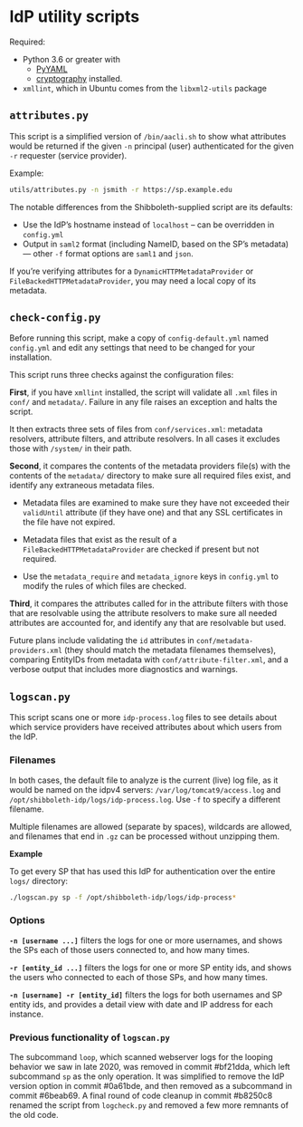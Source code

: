 # IdP utility scripts

Required:
- Python 3.6 or greater with
  - [PyYAML](https://pypi.org/project/PyYAML/)
  - [cryptography](https://pypi.org/project/cryptography/) installed.
- `xmllint`, which in Ubuntu comes from the `libxml2-utils` package



## `attributes.py`

This script is a simplified version of `/bin/aacli.sh` to show what attributes would be returned if the given `-n` principal (user) authenticated for the given `-r` requester (service provider).

Example:
```bash
utils/attributes.py -n jsmith -r https://sp.example.edu
```

The notable differences from the Shibboleth-supplied script are its defaults:

- Use the IdP’s hostname instead of `localhost` – can be overridden in `config.yml`
- Output in `saml2` format (including NameID, based on the SP’s metadata) — other `-f` format options are `saml1` and `json`.

If you’re verifying attributes for a `DynamicHTTPMetadataProvider` or `FileBackedHTTPMetadataProvider`, you may need a local copy of its metadata.



## `check-config.py`

Before running this script, make a copy of `config-default.yml` named `config.yml` and edit any settings that need to be changed for your installation.

This script runs three checks against the configuration files:

**First**, if you have `xmllint` installed, the script will validate all `.xml` files in `conf/` and `metadata/`. Failure in any file raises an exception and halts the script.

It then extracts three sets of files from `conf/services.xml`: metadata resolvers, attribute filters, and attribute resolvers. In all cases it excludes those with `/system/` in their path.

**Second**, it compares the contents of the metadata providers file(s) with the contents of the `metadata/` directory to make sure all required files exist, and identify any extraneous metadata files.

- Metadata files are examined to make sure they have not exceeded their `validUntil` attribute (if they have one) and that any SSL certificates in the file have not expired.

- Metadata files that exist as the result of a `FileBackedHTTPMetadataProvider` are checked if present but not required.

- Use the `metadata_require` and `metadata_ignore` keys in `config.yml` to modify the rules of which files are checked.

**Third**, it compares the attributes called for in the attribute filters with those that are resolvable using the attribute resolvers to make sure all needed attributes are accounted for, and identify any that are resolvable but used.

Future plans include validating the `id` attributes in `conf/metadata-providers.xml` (they should match the metadata filenames themselves), comparing EntityIDs from metadata with `conf/attribute-filter.xml`, and a verbose output that includes more diagnostics and warnings.


## `logscan.py`

This script scans one or more `idp-process.log` files to see details about which service providers have received attributes about which users from the IdP.

### Filenames

In both cases, the default file to analyze is the current (live) log file, as it would be named on the idpv4 servers: `/var/log/tomcat9/access.log` and `/opt/shibboleth-idp/logs/idp-process.log`. Use `-f` to specify a different filename.

Multiple filenames are allowed (separate by spaces), wildcards are allowed, and filenames that end in `.gz` can be processed without unzipping them.

**Example**

To get every SP that has used this IdP for authentication over the entire `logs/` directory:
```bash
./logscan.py sp -f /opt/shibboleth-idp/logs/idp-process*
```

### Options

**`-n [username ...]`** filters the logs for one or more usernames, and shows the SPs each of those users connected to, and how many times.

**`-r [entity_id ...]`** filters the logs for one or more SP entity ids, and shows the users who connected to each of those SPs, and how many times.

**`-n [username] -r [entity_id]`** filters the logs for both usernames and SP entity ids, and provides a detail view with date and IP address for each instance.


### Previous functionality of `logscan.py`

The subcommand `loop`, which scanned webserver logs for the looping behavior we saw in late 2020, was removed in commit #bf21dda, which left subcommand `sp` as the only operation. It was simplified to remove the IdP version option in commit #0a61bde, and then removed as a subcommand in commit #6beab69. A final round of code cleanup in commit #b8250c8 renamed the script from `logcheck.py` and removed a few more remnants of the old code.
